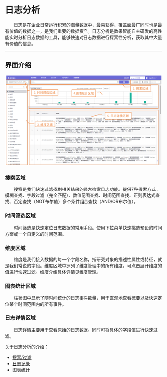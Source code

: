 # 日志分析

&emsp;&emsp;日志是在企业日常运行积累的海量数据中，最易获得、覆盖面最广同时也是最有价值的数据之一，是我们重要的数据资产。日志分析是数果智能自主研发的高性能实时分析日志数据的工具，能够快速对日志数据进行探索性分析，获取其中大量有价值的信息。

***

## 界面介绍<div id="intro"></div>
 ![](/assets/log/log-1.png)
### 搜索区域
&emsp;&emsp;搜索是我们快速过滤找到相关结果的强大检索日志功能。提供7种搜索方式：模糊查找、字段过滤（完全匹配）、数值范围查找、时间范围查找、正则表达式查找、否定查找（NOT布尔值）多个条件组合查找（AND/OR布尔值）。

### 时间筛选区域
&emsp;&emsp;时间筛选是快速定位日志数据的常用手段。使用下拉菜单快速挑选预设的时间方案或一个自定义的时间范围。

### 维度区域
&emsp;&emsp;维度是我们接入数据的每一个字段名称，指研究对象的描述性属性或特征，就是我们常说的字段。维度区域中罗列了维度管理中的所有维度，可点击展开维度的值进行快速过滤。维度介绍具体详情见维度管理。

### 图表统计区域
&emsp;&emsp;柱状图中显示了随时间统计的日志事件数量，用于直观地查看概要以及快速定位某个时间范围内的所有事件。

### 日志详情区域
&emsp;&emsp;日志详情主要用于查看原始的日志数据。同时可将具体的字段值进行快速过滤。

关于日志分析的介绍：
* [搜索/过滤](search.md)
* [日志记录](log.md)
* [图表统计](log.md#graphic)
